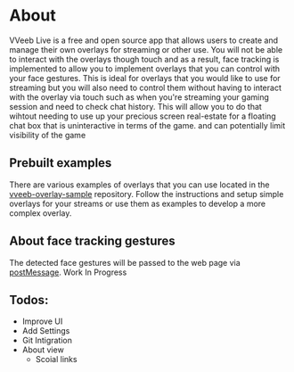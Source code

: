 # About
VVeeb Live is a free and open source app that allows users to create and manage their own overlays for streaming or other use. You will not be able to interact with the overlays though touch and as a result, face tracking is implemented to allow you to implement overlays that you can control with your face gestures. This is ideal for overlays that you would like to use for streaming but you will also need to control them without having to interact with the overlay via touch such as when you're streaming your gaming session and need to check chat history. This will allow you to do that wihtout needing to use up your precious screen real-estate for a floating chat box that is uninteractive in terms of the game. and can potentially limit visibility of the game

## Prebuilt examples
There are various examples of overlays that you can use located in the [vveeb-overlay-sample](https://github.com/muggy8/vveeb-overlay-sample) repository. Follow the instructions and setup simple overlays for your streams or use them as examples to develop a more complex overlay.

## About face tracking gestures
The detected face gestures will be passed to the web page via [postMessage](https://developer.mozilla.org/en-US/docs/Web/API/Window/postMessage). Work In Progress


## Todos:
- Improve UI
- Add Settings
- Git Intigration
- About view
    - Scoial links